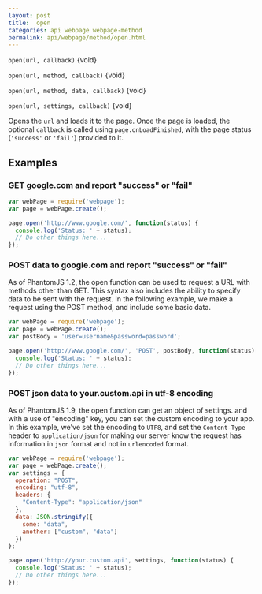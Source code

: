 ```yaml
---
layout: post
title:  open
categories: api webpage webpage-method
permalink: api/webpage/method/open.html
---
```


`open(url, callback)` {void}

`open(url, method, callback)` {void}

`open(url, method, data, callback)` {void}

`open(url, settings, callback)` {void}


Opens the `url` and loads it to the page. Once the page is loaded, the optional `callback` is called using `page.onLoadFinished`, with  the page status (`'success'` or `'fail'`) provided to it.

## Examples

### GET google.com and report "success" or "fail"

```javascript
var webPage = require('webpage');
var page = webPage.create();

page.open('http://www.google.com/', function(status) {
  console.log('Status: ' + status);
  // Do other things here...
});
```

### POST data to google.com and report "success" or "fail"

As of PhantomJS 1.2, the open function can be used to request a URL with methods other than GET. This syntax also includes the ability to specify data to be sent with the request. In the following example, we make a request using the POST method, and include some basic data.

```javascript
var webPage = require('webpage');
var page = webPage.create();
var postBody = 'user=username&password=password';

page.open('http://www.google.com/', 'POST', postBody, function(status) {
  console.log('Status: ' + status);
  // Do other things here...
});
```

### POST json data to your.custom.api in utf-8 encoding
As of PhantomJS 1.9, the open function can get an object of settings. and with a use of "encoding" key, you can set the custom encoding to your app.
In this example, we've set the encoding to `UTF8`, and set the `Content-Type` header to `application/json` for making our server know the request has information in `json` format and not in `urlencoded` format.

```javascript
var webPage = require('webpage');
var page = webPage.create();
var settings = {
  operation: "POST",
  encoding: "utf-8",
  headers: {
    "Content-Type": "application/json"
  },
  data: JSON.stringify({
    some: "data",
    another: ["custom", "data"]
  })
};

page.open('http://your.custom.api', settings, function(status) {
  console.log('Status: ' + status);
  // Do other things here...
});
```






